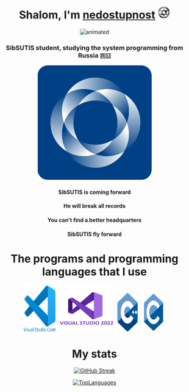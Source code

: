 <h1 align="center">Shalom, I'm <a href="https://github.com/nedostupnost" target="_blank">nedostupnost</a>
<img src="https://github.com/nedostupnost/nedostupnost/blob/main/assets/star%20(467).gif?raw=true" height="32"/></h1>

<p align="center">
  <img src="https://github.com/nedostupnost/nedostupnost/blob/main/assets/videoplayback.gif?raw=true" alt="animated" />
</p>

<h3 align="center">SibSUTIS student, studying the system programming from Russia 🇷🇺</h3>

<p align="center">
<img src ="https://github.com/nedostupnost/nedostupnost/blob/main/assets/logo_sibguti_.png?raw=true"/>
</p>

<h4 align="center">SibSUTIS is coming forward <h4>
<h4 align="center">He will break all records<h4>
<h4 align="center">You can't find a better headquarters<h4>
<h4 align="center">SibSUTIS fly forward<h4>

<h1 align="center">The programs and programming languages that I use  </h1>

<p align="center"><img src="https://raw.githubusercontent.com/devicons/devicon/6910f0503efdd315c8f9b858234310c06e04d9c0/icons/vscode/vscode-original-wordmark.svg" title="vscode" alt="vscode" width="90" height="120"/>&nbsp;
<img src="https://raw.githubusercontent.com/devicons/devicon/6910f0503efdd315c8f9b858234310c06e04d9c0/icons/visualstudio/visualstudio-original-wordmark.svg" title="visual_studio" alt="visual_studio" width="140" height="120"/>&nbsp;
<img src="https://raw.githubusercontent.com/devicons/devicon/6910f0503efdd315c8f9b858234310c06e04d9c0/icons/cplusplus/cplusplus-original.svg" title="c_plus_plus" alt="c_plus_plus" width="60" height="100"/>&nbsp;
<img src="https://raw.githubusercontent.com/devicons/devicon/6910f0503efdd315c8f9b858234310c06e04d9c0/icons/c/c-original.svg" title="C" alt="C" width="60" height="100"/>&nbsp;

<h1 align="center">My stats</h1>

<p align="center">
  <a href="https://git.io/streak-stats"><img src="https://streak-stats.demolab.com?user=nedostupnost&theme=shadow-purple" alt="GitHub Streak" /></a>
<p>

<p align="center"><a href= ><img src="https://github-readme-stats.vercel.app/api/top-langs/?username=nedostupnost&layout=compact&theme=midnight-purple" alt="TopLanguages"/></a>
